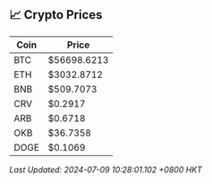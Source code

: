 ## 📈 Crypto Prices

| Coin | Price |
| ---- | ----- |
| BTC | $56698.6213 |
| ETH | $3032.8712 |
| BNB | $509.7073 |
| CRV | $0.2917 |
| ARB | $0.6718 |
| OKB | $36.7358 |
| DOGE | $0.1069 |

_Last Updated: 2024-07-09 10:28:01.102 +0800 HKT_